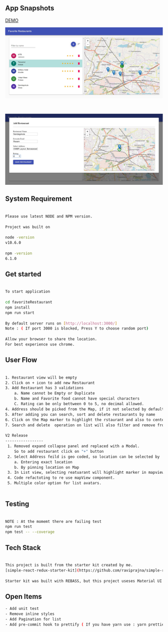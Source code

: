 
## App Snapshots
[DEMO](https://master.d193mnet9teo7w.amplifyapp.com/)

[<p align="center"><img src="src/resource/img/RestaurantList.JPG" alt="" width="900"></a></p>](https://master.d193mnet9teo7w.amplifyapp.com/)
<br/>
<p align="center"><img src="src/resource/img/AddRestaurant.JPG" alt="" width="900"></a></p>


## System Requirement

```bash

Please use latest NODE and NPM version.

Project was built on 

node -version
v10.6.0

npm -version
6.1.0

```


## Get started

```bash

To start application

cd favoriteRestaurant
npm install
npm run start

By default server runs on [http://localhost:3000/]
Note : ( If port 3000 is blocked, Press Y to choose random port)

Allow your browser to share the location.
For best experience use chrome.
```


## User Flow

```bash

1. Restaurant view will be empty 
2. Click on + icon to add new Restaurant
3. Add Restaurant has 3 validations
    a. Name cannot be Empty or Duplicate 
    b. Name and Favorite food cannot have special characters
    C. Rating can be only bettween 0 to 5, no decimal allowed.
4. Address should be picked from the Map, if it not selected by default it takes the current location. 
5. After adding you can search, sort and delete restaurants by name
6. Click on the Map marker to highlight the rstaurant and also to center the map to the selected location.
7. Search and delete  operation on list will also filter and remove from the map also        

V2 Release 
-----------------
 1. Removed expand collapse panel and replaced with a Modal. 
    So to add restaurant click on "+" button
 2. Select Address feild is geo coded, so location can be selected by 
    a. Entering exact location 
    b. By pinning location on Map 
 3. In List view, selecting reatuarant will highlight marker in mapview with a gree circle.
 4. Code refactoting to re use mapView component.   
 5. Multiple color option for list avatars.
 
```



## Testing

```bash

NOTE : At the momemt there are failing test
npm run test 
npm test -- --coverage

```

## Tech Stack

```bash

This project is built from the starter kit created by me.
[simple-react-redux-starter-kit](https://github.com/raviprajna/simple-react-redux-starter-kit)

Starter kit was built with REBASS, but this project useses Material UI istead or REBASS

```

## Open Items

```bash
- Add unit test
- Remove inline styles
- Add Pagination for list
- Add pre-commit hook to prettify ( If you have yarn use : yarn prettier --write src/*)

```
